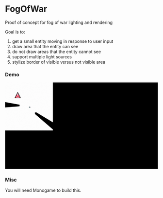 # FogOfWar
Proof of concept for fog of war lighting and rendering

Goal is to:
1. get a small entity moving in response to user input
2. draw area that the entity can see
3. do not draw areas that the entity cannot see
4. support multiple light sources
5. stylize border of visible versus not visible area

### Demo

![demo of build running](gifs/march_27_demo.gif)

### Misc

You will need Monogame to build this.
